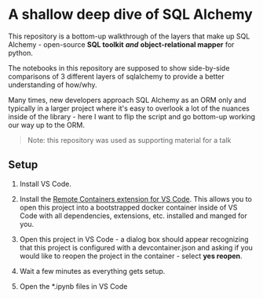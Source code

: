 # A shallow deep dive of SQL Alchemy

This repository is a bottom-up walkthrough of the layers that make up SQL Alchemy - open-source **SQL toolkit** ***and*** **object-relational mapper** for python.

The notebooks in this repository are supposed to show side-by-side comparisons of 3 different layers of sqlalchemy to provide a better understanding of how/why.

Many times, new developers approach SQL Alchemy as an ORM only and typically in a larger project where it's easy to overlook a lot of the nuances inside of the library - here I want to flip the script and go bottom-up working our way up to the ORM.

> Note: this repository was used as supporting material for a talk 

## Setup
1. Install VS Code.

2. Install the [Remote Containers extension for VS Code](https://marketplace.visualstudio.com/items?itemName=ms-vscode-remote.remote-containers). This allows you to open this project into a bootstrapped docker container inside of VS Code with all dependencies, extensions, etc. installed and manged for you.

3. Open this project in VS Code - a dialog box should appear recognizing that this project is configured with a devcontainer.json and asking if you would like to reopen the project in the container - select **yes reopen**. 

4. Wait a few minutes as everything gets setup.

5. Open the *.ipynb files in VS Code
